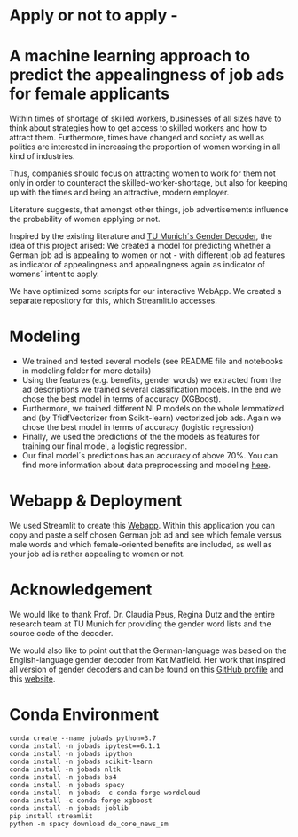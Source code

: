 # Apply or not to apply -  
# A machine learning approach to predict the appealingness of job ads for female applicants  

Within times of shortage of skilled workers, businesses of all sizes have to think about strategies how to get access to skilled workers and how to attract them.
Furthermore, times have changed and society as well as politics are interested in increasing the proportion of women working in all kind of industries.

Thus, companies should focus on attracting women to work for them not only in order to counteract the skilled-worker-shortage, but also for keeping up with the times and being an attractive, modern employer.
    
Literature suggests, that amongst other things, job advertisements influence the probability of women applying or not. 
    
Inspired by the existing literature and [TU Munich´s Gender Decoder](https://genderdecoder.wi.tum.de), the idea of this project arised:
We created a model for predicting whether a German job ad is appealing to women or not - with different job ad features as indicator of appealingness and 
appealingness again as indicator of womens´ intent to apply.

We have optimized some scripts for our interactive WebApp. We created a separate repository for this, which Streamlit.io accesses. 

# Modeling
- We trained and tested several models (see README file and notebooks in modeling folder for more details)
- Using the features (e.g. benefits, gender words) we extracted from the ad descriptions we trained several classification models. In the end we chose the best model in terms of accuracy (XGBoost).
- Furthermore, we trained different NLP models on the whole lemmatized and (by TfidfVectorizer from Scikit-learn) vectorized job ads. Again we chose the best model in terms of accuracy (logistic regression)
- Finally, we used the predictions of the the models as features for training our final model, a logistic regression.
- Our final model´s predictions has an accuracy of above 70%.
You can find more information about data preprocessing and modeling [here](https://github.com/PetraPi/datascience-Capstone_Job_Ads).

# Webapp & Deployment
We used Streamlit to create this [Webapp](https://share.streamlit.io/sipa91/streamlit_dashboard/main/Main.py). Within this application you can copy and paste a self chosen German job ad and see which female versus male words and which female-oriented benefits are included, as well as your job ad is rather appealing to women or not.  


# Acknowledgement
We would like to thank Prof. Dr. Claudia Peus, Regina Dutz and the entire research team at TU Munich for providing the gender word lists and the source code of the decoder.     
      
We would also like to point out that the German-language was based on the English-language gender decoder from Kat Matfield. Her work that inspired all version of gender decoders and can be found on this [GitHub profile](https://github.com/lovedaybrooke/gender-decoder) and this [website](http://gender-decoder.katmatfield.com).


# Conda Environment
```
conda create --name jobads python=3.7
conda install -n jobads ipytest==6.1.1
conda install -n jobads ipython
conda install -n jobads scikit-learn
conda install -n jobads nltk
conda install -n jobads bs4
conda install -n jobads spacy
conda install -n jobads -c conda-forge wordcloud
conda install -c conda-forge xgboost 
conda install -n jobads joblib
pip install streamlit 
python -m spacy download de_core_news_sm
```

